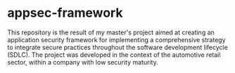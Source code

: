 # appsec-framework
This repository is the result of my master's project aimed at creating an application security framework for implementing a comprehensive strategy to integrate secure practices throughout the software development lifecycle (SDLC). The project was developed in the context of the automotive retail sector, within a company with low security maturity.

